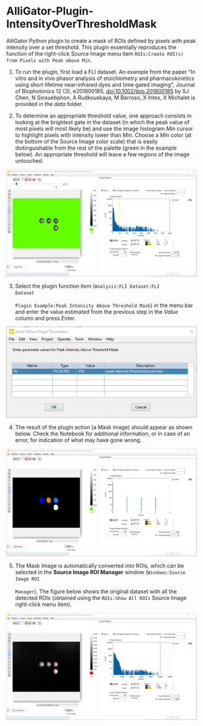 # AlliGator-Plugin-IntensityOverThresholdMask

AlliGator Python plugin to create a mask of ROIs defined by pixels with 
peak intensity over a set threshold. This plugin essentially reproduces the 
function of the right-click Source Image menu item <code>ROIs:Create ROI(s) 
from Pixels with Peak above Min</code>.

1. To run the plugin, first load a FLI dataset.
An example from the paper "In vitro and in vivo phasor analysis of stoichiometry 
and pharmacokinetics using short lifetime near‐infrared dyes and time‐gated 
imaging", Journal of Biophotonics 12 (3), e201800185, 
[doi:10.1002/jbio.201800185](https://doi.org/10.1002/jbio.201800185) by SJ Chen, 
N Sinsuebphon, A Rudkouskaya, M Barroso, X Intes, X Michalet is provided in the 
*data* folder.

2. To determine an appropriate threshold value, one approach consists in looking 
at the brightest gate in the dataset (in which the peak value of most pixels 
will most likely be) and use the image histogram *Min* cursor to highlight 
pixels with intensity lower than *Min*. Choose a *Min* color (at the bottom of 
the Source Image color scale) that is easily dsitinguishable from the rest of 
the palette (green in the example below). An appropriate threshold will leave a 
few regions of the image untouched.

![Threshold determination](/images/Threshold-determination.png)

3. Select the plugin function item (<code>Analysis:FLI Dataset:FLI Dataset \
Plugin Example:Peak Intensity Above Threshold Mask</code>) in the menu bar and 
enter the value estimated from the previous step in the *Value* column and 
press *Enter*.

![Enter threshold](/images/Enter-threshold.png)

4. The result of the plugin action (a Mask image) should appear as shown below. 
Check the Notebook for additional information, or in case of an error, for 
indication of what may have gone wrong.

![Mask image output](/images/Mask-image-output.png)

5. The Mask Image is automatically converted into ROIs, which can be selected 
in the **Source Image ROI Manager** window (<code>Windows:Source Image ROI \
Manager</code>). 
The figure below shows the original dataset with all the detected ROIs 
(obtained using the <code>ROIs:Show All ROIs</code> Source Image right-click 
menu item).

![Show all rois](/images/Show-all-rois.png)
